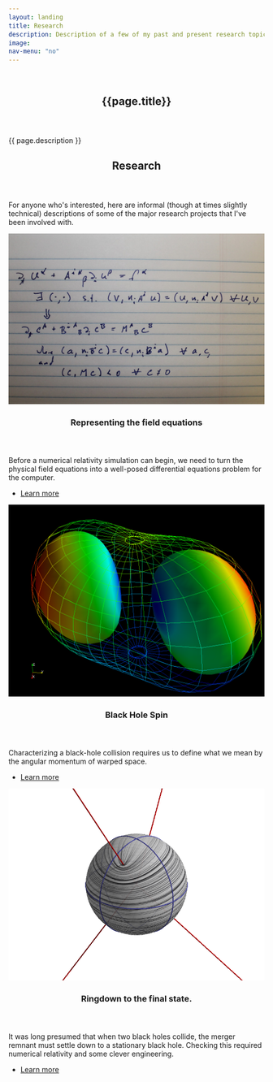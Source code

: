 ```yaml
---
layout: landing
title: Research
description: Description of a few of my past and present research topics. Under construction.
image: 
nav-menu: "no"
---
```


<!-- Banner -->
<!-- Note: The "styleN" class below should match that of the header element. -->
<section id="banner" class="style2">
	<div class="inner">
		<span class="image">
			<img src="{{ site.baseurl }}/{{ page.image }}" alt="" />
		</span>
		<header class="major">
			<h1>{{page.title}}</h1>
		</header>
		<div class="content">
			<p>{{ page.description }}</p>
		</div>
	</div>
</section>

<!-- Main -->
<div id="main">

<!-- One -->
<section id="one">
	<div class="inner">
		<header class="major">
			<h2>Research</h2>
		</header>
		<p>For anyone who's interested, here are informal (though at times slightly technical) descriptions of some of the major research projects that I've been involved with.
</p>
	</div>
</section>

<!-- Two -->
<section id="two" class="spotlights">
	<section>
		<a href="research/fieldequations.html" class="image">
			<img src="assets/images/ConstraintDamping_str.jpg" alt="" data-position="center center" />
		</a>
		<div class="content">
			<div class="inner">
				<header class="major">
					<h3>Representing the field equations</h3>
				</header>
				<p>Before a numerical relativity simulation can begin, we need to turn the physical field equations into a well-posed differential equations problem for the computer.</p>
				<ul class="actions">
					<li><a href="research/fieldequations.html" class="button">Learn more</a></li>
				</ul>
			</div>
		</div>
	</section>
	<section>
		<a href="generic.html" class="image">
			<img src="assets/images/BnnWireframe.png" alt="" data-position="top center" />
		</a>
		<div class="content">
			<div class="inner">
				<header class="major">
					<h3>Black Hole Spin</h3>
				</header>
				<p>Characterizing a black-hole collision requires us to define what we mean by the angular momentum of warped space.</p>
				<ul class="actions">
					<li><a href="research/spin.html" class="button">Learn more</a></li>
				</ul>
			</div>
		</div>
	</section>
	<section>
		<a href="generic.html" class="image">
			<img src="assets/images/FprintOnCelSphere.png" alt="" data-position="25% 25%" />
		</a>
		<div class="content">
			<div class="inner">
				<header class="major">
					<h3>Ringdown to the final state.</h3>
				</header>
				<p>It was long presumed that when two black holes collide, the merger remnant must settle down to a stationary black hole. Checking this required numerical relativity and some clever engineering.</p>
				<ul class="actions">
					<li><a href="research/finalstate.html" class="button">Learn more</a></li>
				</ul>
			</div>
		</div>
	</section>
	<!--section>
		<a href="generic.html" class="image">
			<img src="assets/images/BnnWireframe.png" alt="" data-position="top center" />
		</a>
		<div class="content">
			<div class="inner">
				<header class="major">
					<h3>The dynamics of spacetime.</h3>
				</header>
				<p>Visualizing the stretching and squeezing of spacetime itself.</p>
				<ul class="actions">
					<li><a href="research/spin.html" class="button">Learn more</a></li>
				</ul>
			</div>
		</div>
	</section>-->


</section>




<!-- Three -->
<!--
<section id="three">
	<div class="inner">
		<header class="major">
			<h2>Massa libero</h2>
		</header>
		<p>Nullam et orci eu lorem consequat tincidunt vivamus et sagittis libero. Mauris aliquet magna magna sed nunc rhoncus pharetra. Pellentesque condimentum sem. In efficitur ligula tate urna. Maecenas laoreet massa vel lacinia pellentesque lorem ipsum dolor. Nullam et orci eu lorem consequat tincidunt. Vivamus et sagittis libero. Mauris aliquet magna magna sed nunc rhoncus amet pharetra et feugiat tempus.</p>
		<ul class="actions">
			<li><a href="generic.html" class="button next">Get Started</a></li>
		</ul>
	</div>
</section>
-->

</div>
